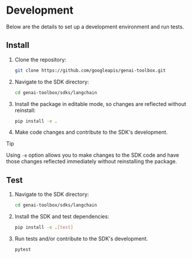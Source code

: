# Development

Below are the details to set up a development environment and run tests.

## Install
1. Clone the repository:
    ```bash
    git clone https://github.com/googleapis/genai-toolbox.git
    ```
1. Navigate to the SDK directory:
    ```bash
    cd genai-toolbox/sdks/langchain
    ```
1. Install the package in editable mode, so changes are reflected without reinstall:
    ```bash
    pip install -e .
    ```
1. Make code changes and contribute to the SDK's development.
> [!TIP]
> Using `-e` option allows you to make changes to the SDK code and have
> those changes reflected immediately without reinstalling the package.

## Test
1. Navigate to the SDK directory:
    ```bash
    cd genai-toolbox/sdks/langchain
    ```
1. Install the SDK and test dependencies:
    ```bash
    pip install -e .[test]
    ```
1. Run tests and/or contribute to the SDK's development.

    ```bash
    pytest
    ```